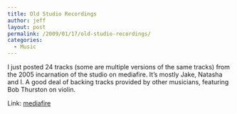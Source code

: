 ```yaml
---
title: Old Studio Recordings
author: jeff
layout: post
permalink: /2009/01/17/old-studio-recordings/
categories:
  - Music
---
```


I just posted 24 tracks (some are multiple versions of the same tracks) from the 2005 incarnation of the studio on mediafire. It’s mostly Jake, Natasha and I. A good deal of backing tracks provided by other musicians, featuring Bob Thurston on violin.

Link: [mediafire](https://www.mediafire.com/folder/4pm4hasvg7h79/Old_Studio)

